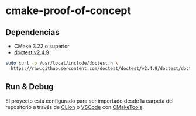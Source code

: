# cmake-proof-of-concept

## Dependencias

- CMake 3.22 o superior
- [doctest v2.4.9]

```bash
sudo curl -o /usr/local/include/doctest.h \
  https://raw.githubusercontent.com/doctest/doctest/v2.4.9/doctest/doctest.h
```

[doctest v2.4.9]: https://github.com/doctest/doctest

## Run & Debug

El proyecto está configurado para ser importado desde la carpeta del repositorio
a través de [CLion] o [VSCode] con [CMakeTools].

[CLion]: https://www.jetbrains.com/clion/features/run-and-debug.html
[VSCode]: https://code.visualstudio.com/docs/editor/debugging
[CMakeTools]: https://github.com/microsoft/vscode-cmake-tools/blob/main/docs/README.md
